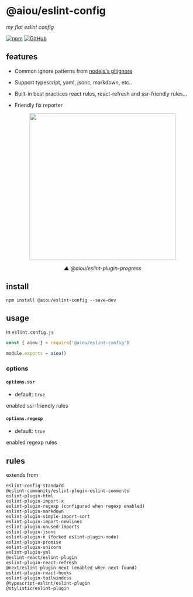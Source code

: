 # @aiou/eslint-config
*my flat eslint config*

[![npm](https://img.shields.io/npm/v/@aiou/eslint-config)](https://www.npmjs.com/package/@aiou/eslint-config) [![GitHub](https://img.shields.io/npm/l/@aiou/eslint-config)](https://github.com/JiangWeixian/eslint-config/tree/master/packages/default) 

## features

- Common ignore patterns from [nodejs's gitignore](https://github.com/github/gitignore/blob/master/Node.gitignore)
- Support typescript, yaml, jsonc, markdown, etc..
- Built-in best practices react rules, react-refresh and ssr-friendly rules...
- Friendly fix reporter

    <div align='center'>

    <img src="https://user-images.githubusercontent.com/6839576/148364688-6a9fa8ac-94a3-4897-89fc-a3b64606e93c.png" width="400px" />

    *▲ @aiou/eslint-plugin-progress*

    </div>

## install

```console
npm install @aiou/eslint-config --save-dev
```

## usage

in `eslint.config.js`

```js
const { aiou } = require('@aiou/eslint-config')

module.exports = aiou()
```

### options

#### `options.ssr`

- default: `true`

enabled ssr-friendly rules

#### `options.regexp`

- default: `true`

enabled regexp rules
    
## rules

extends from

```console
eslint-config-standard
@eslint-community/eslint-plugin-eslint-comments
eslint-plugin-html
eslint-plugin-import-x
eslint-plugin-regexp (configured when regexp enabled)
eslint-plugin-markdown
eslint-plugin-simple-import-sort
eslint-plugin-import-newlines
eslint-plugin-unused-imports
eslint-plugin-jsonc
eslint-plugin-n (forked eslint-plugin-node)
eslint-plugin-promise
eslint-plugin-unicorn
eslint-plugin-yml
@eslint-react/eslint-plugin
eslint-plugin-react-refresh
@next/eslint-plugin-next (enabled when next found)
eslint-plugin-react-hooks
eslint-plugin-tailwindcss
@typescript-eslint/eslint-plugin
@stylistic/eslint-plugin
```
